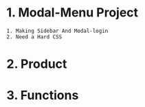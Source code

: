 # 1. Modal-Menu Project
    1. Making Sidebar And Modal-login
    2. Need a Hard CSS

# 2. Product

# 3. Functions